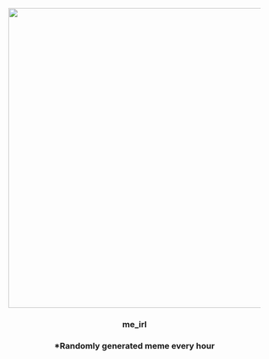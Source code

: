 <p align="center">
        <img src="https://i.redd.it/9wa5kqflkq891.jpg" width="600" height="600">
        </p>
        <h3 align="center">me_irl</h3>
        <h3 align="center">*Randomly generated meme every hour</h3>
    